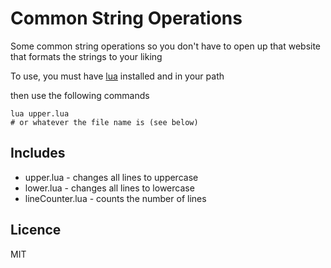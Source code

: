 # Common String Operations

Some common string operations so you don't have to open up that website that formats the strings to your liking

To use, you must have [lua](http://www.lua.org/) installed and in your path

then use the following commands

```shell
lua upper.lua 
# or whatever the file name is (see below) 
```



## Includes

* upper.lua - changes all lines to uppercase
* lower.lua - changes all lines to lowercase
* lineCounter.lua - counts the number of lines



## Licence

MIT
